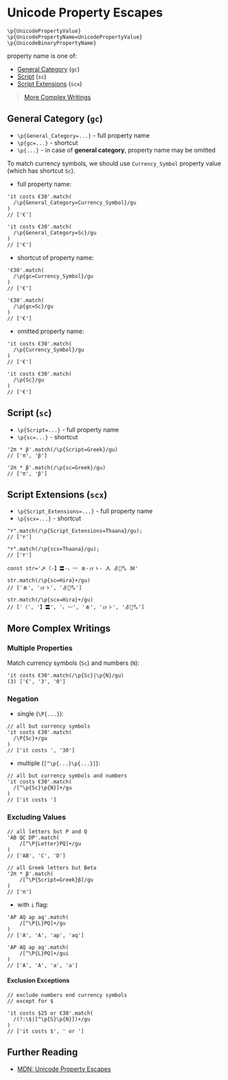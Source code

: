 # Unicode Property Escapes

```
\p{UnicodePropertyValue}
\p{UnicodePropertyName=UnicodePropertyValue}
\p{UnicodeBinaryPropertyName}
```

property name is one of:

- [General Category](#general-category-gc) (`gc`)
- [Script](#script-sc) (`sc`)
- [Script Extensions](#script-extensions-scx) (`scx`)

> [More Complex Writings](#more-complex-writings)

## General Category (`gc`)

* `\p{General_Category=...}` - full property name
* `\p{gc=...}` - shortcut
* `\p{...}` - in case of __general category__, property name may be omitted

To match currency symbols, we should use `Currency_Symbol` property value (which has shortcut `Sc`).

* full property name:

```
'it costs €30'.match(
  /\p{General_Category=Currency_Symbol}/gu
)
// ['€']

'it costs €30'.match(
  /\p{General_Category=Sc}/gu
)
// ['€']
```

* shortcut of property name:

```
'€30'.match(
  /\p{gc=Currency_Symbol}/gu
)
// ['€']

'€30'.match(
  /\p{gc=Sc}/gu
)
// ['€']
```

* omitted property name:

```
'it costs €30'.match(
  /\p{Currency_Symbol}/gu
)
// ['€']

'it costs €30'.match(
  /\p{Sc}/gu
)
// ['€']
```

## Script (`sc`)

* `\p{Script=...}` - full property name
* `\p{sc=...}` - shortcut

```
'2π * β'.match(/\p{Script=Greek}/gu)
// ['π', 'β']
```

```
'2π * β'.match(/\p{sc=Greek}/gu)
// ['π', 'β']
```

## Script Extensions (`scx`)

* `\p{Script_Extensions=...}` - full property name
* `\p{scx=...}` - shortcut

```
"٢".match(/\p{Script_Extensions=Thaana}/gu);
// ['٢']
```

```
"٢".match(/\p{scx=Thaana}/gu);
// ['٢']
```

```
const str='〆〈-】〓-〟〰 ぁ-ゖゝ- ㆟ ゟ𛀁🈀 ㍰'

str.match(/\p{sc=Hira}+/gu)
// ['ぁ', 'ゖゝ', 'ゟ𛀁🈀']

str.match(/\p{scx=Hira}+/gu)
// ['〈', '】〓', '〟〰', 'ぁ', 'ゖゝ', 'ゟ𛀁🈀']
```

## More Complex Writings

### Multiple Properties

Match currency symbols (`Sc`) and numbers (`N`):

```
'it costs €30'.match(/\p{Sc}|\p{N}/gu)
(3) ['€', '3', '0']
```


### Negation

* single (`\P{...}`):


```
// all but currency symbols
'it costs €30'.match(
  /\P{Sc}+/gu
)
// ['it costs ', '30']
```

* multiple (`[^\p{...}\p{...}]`):

```
// all but currency symbols and numbers
'it costs €30'.match(
  /[^\p{Sc}\p{N}]+/gu
)
// ['it costs ']
```

### Excluding Values

```
// all letters but P and Q
'AB QC DP'.match(
    /[^\P{Letter}PQ]+/gu
)
// ['AB', 'C', 'D']
```

```
// all Greek letters but Beta
'2π * β'.match(
    /[^\P{Script=Greek}β]/gu
)
// ['π']
```

* with `i` flag:

```
'AP AQ ap aq'.match(
    /[^\P{L}PQ]+/gu
)
// ['A', 'A', 'ap', 'aq']

'AP AQ ap aq'.match(
    /[^\P{L}PQ]+/gui
)
// ['A', 'A', 'a', 'a']
```


#### Exclusion Exceptions

```
// exclude numbers end currency symbols
// except for $

'it costs $25 or €30'.match(
  /(?:\$|[^\p{S}\p{N}])+/gu
)
// ['it costs $', ' or ']
```

## Further Reading

* [MDN: Unicode Property Escapes](https://developer.mozilla.org/en-US/docs/Web/JavaScript/Guide/Regular_Expressions/Unicode_Property_Escapes)